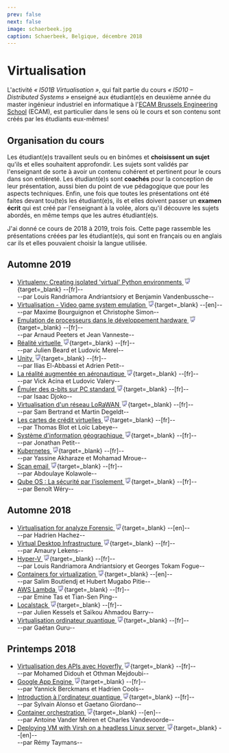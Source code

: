 ```yaml
---
prev: false
next: false
image: schaerbeek.jpg
caption: Schaerbeek, Belgique, décembre 2018
---
```


# Virtualisation

L'activité _« I501B Virtualisation »_, qui fait partie du cours _« I5010 – Distributed Systems »_ enseigné aux étudiant(e)s en deuxième année du master ingénieur industriel en informatique à l'[ECAM Brussels Engineering School](https://www.ecam.be) (ECAM), est particulier dans le sens où le cours et son contenu sont créés par les étudiants eux-mêmes!

## Organisation du cours

Les étudiant(e)s travaillent seuls ou en binômes et **choisissent un sujet** qu'ils et elles souhaitent approfondir. Les sujets sont validés par l'enseignant de sorte à avoir un contenu cohérent et pertinent pour le cours dans son entièreté. Les étudiant(e)s sont **coachés** pour la conception de leur présentation, aussi bien du point de vue pédagogique que pour les aspects techniques. Enfin, une fois que toutes les présentations ont été faites devant tou(te)s les étudiant(e)s, ils et elles doivent passer un **examen écrit** qui est créé par l'enseignant à la volée, alors qu'il découvre les sujets abordés, en même temps que les autres étudiant(e)s.

J'ai donné ce cours de 2018 à 2019, trois fois. Cette page rassemble les présentations créées par les étudiant(e)s, qui sont en français ou en anglais car ils et elles pouvaient choisir la langue utilisée.

## Automne 2019

- [Virtualenv: Creating isolated 'virtual' Python environments ![Slides](/images/slides.png)](/files/ecam/virtualisation/venv-randriamora-vandenbussche-2019.pdf){target=_blank} --[fr]--  
--par Louis Randriamora Andriantsiory et Benjamin Vandenbussche--
- [Virtualisation - Video game system emulation ![Slides](/images/slides.png)](/files/ecam/virtualisation/emulation-bourguignon-simon-2019.pdf){target=_blank} --[en]--  
--par Maxime Bourguignon et Christophe Simon--
- [Emulation de processeurs dans le développement hardware ![Slides](/images/slides.png)](/files/ecam/virtualisation/emulation-peeters-vanneste-2019.pdf){target=_blank} --[fr]--  
--par Arnaud Peeters et Jean Vanneste--
- [Réalité virtuelle ![Slides](/images/slides.png)](/files/ecam/virtualisation/vr-beard-merel-2019.pdf){target=_blank} --[fr]--  
--par Julien Beard et Ludovic Merel--
- [Unity ![Slides](/images/slides.png)](/files/ecam/virtualisation/unity-el-abbassi-petit-2019.pdf){target=_blank} --[fr]--  
--par Ilias El-Abbassi et Adrien Petit--
- [La réalité augmentée en aéronautique ![Slides](/images/slides.png)](/files/ecam/virtualisation/ar-acina-valery-2019.pdf){target=_blank} --[fr]--  
--par Vick Acina et Ludovic Valery--
- [Émuler des q-bits sur PC standard ![Slides](/images/slides.png)](/files/ecam/virtualisation/quantum-computing-djoko-2019.pdf){target=_blank} --[fr]--  
--par Isaac Djoko--
- [Virtualisation d'un réseau LoRaWAN ![Slides](/images/slides.png)](/files/ecam/virtualisation/lorawan-virtualisation-bertrand-degeldt-2019.pdf){target=_blank} --[fr]--  
--par Sam Bertrand et Martin Degeldt--
- [Les cartes de crédit virtuelles ![Slides](/images/slides.png)](/files/ecam/virtualisation/virtual-credit-card-blot-labeye-2019.pdf){target=_blank} --[fr]--  
--par Thomas Blot et Loïc Labeye--
- [Système d'information géographique ![Slides](/images/slides.png)](/files/ecam/virtualisation/gis-petit-2019.pdf){target=_blank} --[fr]--  
--par Jonathan Petit--
- [Kubernetes ![Slides](/images/slides.png)](/files/ecam/virtualisation/kubernetes-akharaze-mroue-2019.pdf){target=_blank} --[fr]--  
--par Yassine Akharaze et Mohamad Mroue--
- [Scan email ![Slides](/images/slides.png)](/files/ecam/virtualisation/email-scan-kolawole-2019.pdf){target=_blank} --[fr]--  
--par Abdoulaye Kolawole--
- [Qube OS : La sécurité par l'isolement ![Slides](/images/slides.png)](/files/ecam/virtualisation/qubesos-wery-2019.pdf){target=_blank} --[fr]--  
--par Benoît Wéry--

## Automne 2018

- [Virtualisation for analyze Forensic ![Slides](/images/slides.png)](/files/ecam/virtualisation/forensic-hachez-2018.pdf){target=_blank} --[en]--  
--par Hadrien Hachez--
- [Virtual Desktop Infrastructure ![Slides](/images/slides.png)](/files/ecam/virtualisation/vdi-lekens-2018.pdf){target=_blank} --[fr]--  
--par Amaury Lekens-- 
- [Hyper-V ![Slides](/images/slides.png)](/files/ecam/virtualisation/hyperv-randriamora-fogue-2018.pdf){target=_blank} --[fr]--  
--par Louis Randriamora Andriantsiory et Georges Tokam Fogue--
- [Containers for virtualization ![Slides](/images/slides.png)](/files/ecam/virtualisation/containers-boutlendj-mugabo-2018.pdf){target=_blank} --[en]--  
--par Salim Boutlendj et Hubert Mugabo Pitie--
- [AWS Lambda ![Slides](/images/slides.png)](/files/ecam/virtualisation/aws-lambda-tas-ping-2018.pdf){target=_blank} --[fr]--  
--par Emine Tas et Tian-Sen Ping--
- [Localstack ![Slides](/images/slides.png)](/files/ecam/virtualisation/localstack-kessels-barry-2018.pdf){target=_blank} --[fr]--  
--par Julien Kessels et Saïkou Ahmadou Barry--
- [Virtualisation ordinateur quantique ![Slides](/images/slides.png)](/files/ecam/virtualisation/quantum-computing-guru-2018.pdf){target=_blank} --[fr]--  
--par Gaétan Guru--

## Printemps 2018

- [Virtualisation des APIs avec Hoverfly ![Slides](/images/slides.png)](/files/ecam/virtualisation/hoverfly-didouh-mejdoubi-2018.pdf){target=_blank} --[fr]--  
--par Mohamed Didouh et Othman Mejdoubi--
- [Google App Engine ![Slides](/images/slides.png)](/files/ecam/virtualisation/app-engine-berckmans-cools-2018.pdf){target=_blank} --[fr]--  
--par Yannick Berckmans et Hadrien Cools--
- [Introduction à l'ordinateur quantique ![Slides](/images/slides.png)](/files/ecam/virtualisation/quantum-computing-alonso-giordano-2018.pdf){target=_blank} --[fr]--  
--par Sylvain Alonso et Gaetano Giordano--
- [Container orchestration ![Slides](/images/slides.png)](/files/ecam/virtualisation/orchestration-vandermeiren-vandevoorde-2018.pdf){target=_blank} --[en]--  
--par Antoine Vander Meiren et Charles Vandevoorde--
- [Deploying VM with Virsh on a headless Linux server ![Slides](/images/slides.png)](/files/ecam/virtualisation/virsh-taymans-2018.pdf){target=_blank} --[en]--  
--par Rémy Taymans--
